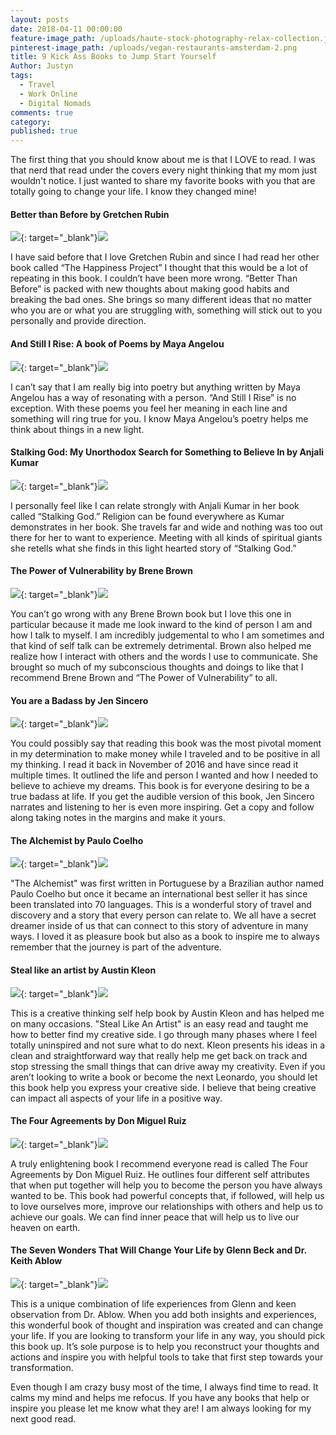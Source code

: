 ```yaml
---
layout: posts
date: 2018-04-11 00:00:00
feature-image_path: /uploads/haute-stock-photography-relax-collection.jpg
pinterest-image_path: /uploads/vegan-restaurants-amsterdam-2.png
title: 9 Kick Ass Books to Jump Start Yourself
Author: Justyn
tags:
  - Travel
  - Work Online
  - Digital Nomads
comments: true
category:
published: true
---
```


The first thing that you should know about me is that I LOVE to read. I was that nerd that read under the covers every night thinking that my mom just wouldn't notice. I just wanted to share my favorite books with you that are totally going to change your life. I know they changed mine!

#### Better than Before by Gretchen Rubin

[![](//ws-na.amazon-adsystem.com/widgets/q?_encoding=UTF8&amp;MarketPlace=US&amp;ASIN=0385348630&amp;ServiceVersion=20070822&amp;ID=AsinImage&amp;WS=1&amp;Format=_SL250_&amp;tag=justynjen07-20)](https://www.amazon.com/gp/product/0385348630/ref=as_li_tl?ie=UTF8&amp;camp=1789&amp;creative=9325&amp;creativeASIN=0385348630&amp;linkCode=as2&amp;tag=justynjen07-20&amp;linkId=e1cc7828077e8f116dda0327d115957f){: target="_blank"}![](//ir-na.amazon-adsystem.com/e/ir?t=justynjen07-20&amp;l=am2&amp;o=1&amp;a=0385348630)

I have said before that I love Gretchen Rubin and since I had read her other book called “The Happiness Project” I thought that this would be a lot of repeating in this book. I couldn’t have been more wrong. “Better Than Before” is packed with new thoughts about making good habits and breaking the bad ones. She brings so many different ideas that no matter who you are or what you are struggling with, something will stick out to you personally and provide direction.

#### And Still I Rise: A book of Poems by Maya Angelou

[![](//ws-na.amazon-adsystem.com/widgets/q?_encoding=UTF8&amp;MarketPlace=US&amp;ASIN=0394502523&amp;ServiceVersion=20070822&amp;ID=AsinImage&amp;WS=1&amp;Format=_SL250_&amp;tag=justynjen07-20)](https://www.amazon.com/gp/product/0394502523/ref=as_li_tl?ie=UTF8&amp;camp=1789&amp;creative=9325&amp;creativeASIN=0394502523&amp;linkCode=as2&amp;tag=justynjen07-20&amp;linkId=ee86f3ee1bbecf1567533c186e178a07){: target="_blank"}![](//ir-na.amazon-adsystem.com/e/ir?t=justynjen07-20&amp;l=am2&amp;o=1&amp;a=0394502523)

I can’t say that I am really big into poetry but anything written by Maya Angelou has a way of resonating with a person. “And Still I Rise” is no exception. With these poems you feel her meaning in each line and something will ring true for you. I know Maya Angelou’s poetry helps me think about things in a new light.

#### Stalking God: My Unorthodox Search for Something to Believe In by Anjali Kumar

[![](//ws-na.amazon-adsystem.com/widgets/q?_encoding=UTF8&amp;MarketPlace=US&amp;ASIN=158005661X&amp;ServiceVersion=20070822&amp;ID=AsinImage&amp;WS=1&amp;Format=_SL250_&amp;tag=justynjen07-20)](https://www.amazon.com/gp/product/158005661X/ref=as_li_tl?ie=UTF8&amp;camp=1789&amp;creative=9325&amp;creativeASIN=158005661X&amp;linkCode=as2&amp;tag=justynjen07-20&amp;linkId=066814b05e18a9186de8241ed5942f35){: target="_blank"}![](//ir-na.amazon-adsystem.com/e/ir?t=justynjen07-20&amp;l=am2&amp;o=1&amp;a=158005661X)

I personally feel like I can relate strongly with Anjali Kumar in her book called “Stalking God.” Religion can be found everywhere as Kumar demonstrates in her book. She travels far and wide and nothing was too out there for her to want to experience. Meeting with all kinds of spiritual giants she retells what she finds in this light hearted story of “Stalking God.”

#### The Power of Vulnerability by Brene Brown

[![](//ws-na.amazon-adsystem.com/widgets/q?_encoding=UTF8&amp;MarketPlace=US&amp;ASIN=1604078588&amp;ServiceVersion=20070822&amp;ID=AsinImage&amp;WS=1&amp;Format=_SL250_&amp;tag=justynjen07-20)](https://www.amazon.com/gp/product/1604078588/ref=as_li_tl?ie=UTF8&amp;camp=1789&amp;creative=9325&amp;creativeASIN=1604078588&amp;linkCode=as2&amp;tag=justynjen07-20&amp;linkId=9407013ab7526c34f8784d0e165fd25d){: target="_blank"}![](//ir-na.amazon-adsystem.com/e/ir?t=justynjen07-20&amp;l=am2&amp;o=1&amp;a=1604078588)

You can’t go wrong with any Brene Brown book but I love this one in particular because it made me look inward to the kind of person I am and how I talk to myself. I am incredibly judgemental to who I am sometimes and that kind of self talk can be extremely detrimental. Brown also helped me realize how I interact with others and the words I use to communicate. She brought so much of my subconscious thoughts and doings to like that I recommend Brene Brown and “The Power of Vulnerability” to all.

#### You are a Badass by Jen Sincero

[![](//ws-na.amazon-adsystem.com/widgets/q?_encoding=UTF8&amp;MarketPlace=US&amp;ASIN=0762447699&amp;ServiceVersion=20070822&amp;ID=AsinImage&amp;WS=1&amp;Format=_SL250_&amp;tag=justynjen07-20)](https://www.amazon.com/gp/product/0762447699/ref=as_li_tl?ie=UTF8&amp;camp=1789&amp;creative=9325&amp;creativeASIN=0762447699&amp;linkCode=as2&amp;tag=justynjen07-20&amp;linkId=9b7e1aa3bc2ac1879a616c536976fcac){: target="_blank"}![](//ir-na.amazon-adsystem.com/e/ir?t=justynjen07-20&amp;l=am2&amp;o=1&amp;a=0762447699)

You could possibly say that reading this book was the most pivotal moment in my determination to make money while I traveled and to be positive in all my thinking. I read it back in November of 2016 and have since read it multiple times. It outlined the life and person I wanted and how I needed to believe to achieve my dreams. This book is for everyone desiring to be a true badass at life. If you get the audible version of this book, Jen Sincero narrates and listening to her is even more inspiring. Get a copy and follow along taking notes in the margins and make it yours.

#### The Alchemist by Paulo Coelho

[![](//ws-na.amazon-adsystem.com/widgets/q?_encoding=UTF8&amp;MarketPlace=US&amp;ASIN=0062315005&amp;ServiceVersion=20070822&amp;ID=AsinImage&amp;WS=1&amp;Format=_SL250_&amp;tag=justynjen07-20)](https://www.amazon.com/gp/product/0062315005/ref=as_li_tl?ie=UTF8&amp;camp=1789&amp;creative=9325&amp;creativeASIN=0062315005&amp;linkCode=as2&amp;tag=justynjen07-20&amp;linkId=482451620510c6cda77d2c1b6f5bd9d9){: target="_blank"}![](//ir-na.amazon-adsystem.com/e/ir?t=justynjen07-20&amp;l=am2&amp;o=1&amp;a=0062315005)

"The Alchemist" was first written in Portuguese by a Brazilian author named Paulo Coelho but once it became an international best seller it has since been translated into 70 languages. This is a wonderful story of travel and discovery and a story that every person can relate to. We all have a secret dreamer inside of us that can connect to this story of adventure in many ways. I loved it as pleasure book but also as a book to inspire me to always remember that the journey is part of the adventure.

#### Steal like an artist by Austin Kleon

[![](//ws-na.amazon-adsystem.com/widgets/q?_encoding=UTF8&amp;MarketPlace=US&amp;ASIN=0761169253&amp;ServiceVersion=20070822&amp;ID=AsinImage&amp;WS=1&amp;Format=_SL250_&amp;tag=justynjen07-20)](https://www.amazon.com/gp/product/0761169253/ref=as_li_tl?ie=UTF8&amp;camp=1789&amp;creative=9325&amp;creativeASIN=0761169253&amp;linkCode=as2&amp;tag=justynjen07-20&amp;linkId=9eb4052183173537981c50a6fc2ea865){: target="_blank"}![](//ir-na.amazon-adsystem.com/e/ir?t=justynjen07-20&amp;l=am2&amp;o=1&amp;a=0761169253)

This is a creative thinking self help book by Austin Kleon and has helped me on many occasions. "Steal Like An Artist" is an easy read and taught me how to better find my creative side. I go through many phases where I feel totally uninspired and not sure what to do next. Kleon presents his ideas in a clean and straightforward way that really help me get back on track and stop stressing the small things that can drive away my creativity. Even if you aren’t looking to write a book or become the next Leonardo, you should let this book help you express your creative side. I believe that being creative can impact all aspects of your life in a positive way.

#### The Four Agreements by Don Miguel Ruiz

[![](//ws-na.amazon-adsystem.com/widgets/q?_encoding=UTF8&amp;MarketPlace=US&amp;ASIN=1878424319&amp;ServiceVersion=20070822&amp;ID=AsinImage&amp;WS=1&amp;Format=_SL250_&amp;tag=justynjen07-20)](https://www.amazon.com/gp/product/1878424319/ref=as_li_tl?ie=UTF8&amp;camp=1789&amp;creative=9325&amp;creativeASIN=1878424319&amp;linkCode=as2&amp;tag=justynjen07-20&amp;linkId=f3b364a83af8d1e3c9978ea3de462852){: target="_blank"}![](//ir-na.amazon-adsystem.com/e/ir?t=justynjen07-20&amp;l=am2&amp;o=1&amp;a=1878424319)

A truly enlightening book I recommend everyone read is called The Four Agreements by Don Miguel Ruiz. He outlines four different self attributes that when put together will help you to become the person you have always wanted to be. This book had powerful concepts that, if followed, will help us to love ourselves more, improve our relationships with others and help us to achieve our goals. We can find inner peace that will help us to live our heaven on earth.

#### The Seven Wonders That Will Change Your Life by Glenn Beck and Dr. Keith Ablow

[![](//ws-na.amazon-adsystem.com/widgets/q?_encoding=UTF8&amp;MarketPlace=US&amp;ASIN=1451641532&amp;ServiceVersion=20070822&amp;ID=AsinImage&amp;WS=1&amp;Format=_SL250_&amp;tag=justynjen07-20)](https://www.amazon.com/gp/product/1451641532/ref=as_li_tl?ie=UTF8&amp;camp=1789&amp;creative=9325&amp;creativeASIN=1451641532&amp;linkCode=as2&amp;tag=justynjen07-20&amp;linkId=ba4d5eb71291b1fed0a39d9a07b95383){: target="_blank"}![](//ir-na.amazon-adsystem.com/e/ir?t=justynjen07-20&amp;l=am2&amp;o=1&amp;a=1451641532)

This is a unique combination of life experiences from Glenn and keen observation from Dr. Ablow. When you add both insights and experiences, this wonderful book of thought and inspiration was created and can change your life. If you are looking to transform your life in any way, you should pick this book up. It’s sole purpose is to help you reconstruct your thoughts and actions and inspire you with helpful tools to take that first step towards your transformation.

Even though I am crazy busy most of the time, I always find time to read. It calms my mind and helps me refocus. If you have any books that help or inspire you please let me know what they are! I am always looking for my next good read.